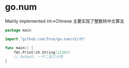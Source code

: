 # go.num

Mainly implemented int->Chinese
主要实现了整数转中文算法

```go
package main

import "github.com/Tnze/go.num/v2/zh"

func main() {
	fmt.Print(zh.String(1234))
	// Output: 一千二百三十四
}
```
